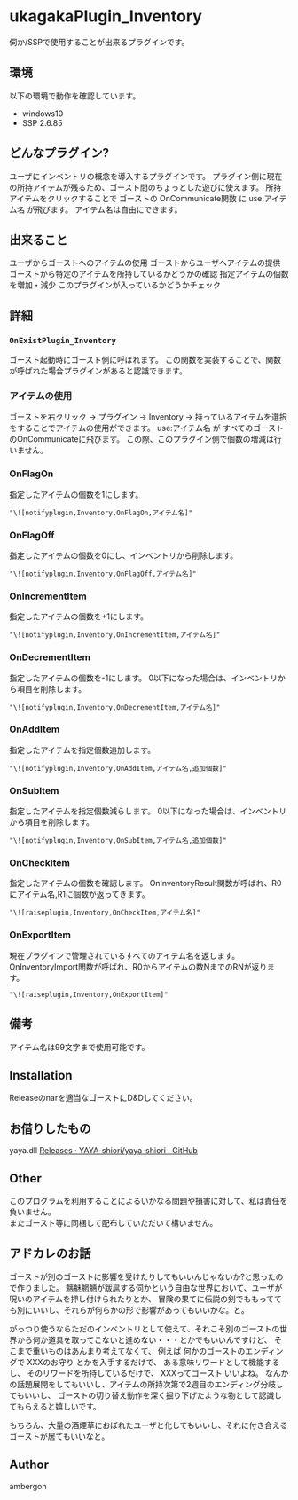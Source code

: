 # ukagakaPlugin_Inventory
伺か/SSPで使用することが出来るプラグインです。


## 環境
以下の環境で動作を確認しています。
- windows10
- SSP 2.6.85


## どんなプラグイン?
ユーザにインベントリの概念を導入するプラグインです。
プラグイン側に現在の所持アイテムが残るため、ゴースト間のちょっとした遊びに使えます。
所持アイテムをクリックすることで ゴーストの OnCommunicate関数 に use:アイテム名 が飛びます。
アイテム名は自由にできます。


## 出来ること
ユーザからゴーストへのアイテムの使用
ゴーストからユーザへアイテムの提供
ゴーストから特定のアイテムを所持しているかどうかの確認
指定アイテムの個数を増加・減少
このプラグインが入っているかどうかチェック



## 詳細
### `OnExistPlugin_Inventory`
ゴースト起動時にゴースト側に呼ばれます。
この関数を実装することで、関数が呼ばれた場合プラグインがあると認識できます。


### アイテムの使用
ゴーストを右クリック -> プラグイン -> Inventory -> 持っているアイテムを選択 をすることでアイテムの使用ができます。
use:アイテム名 が すべてのゴーストのOnCommunicateに飛びます。
この際、このプラグイン側で個数の増減は行いません。


### OnFlagOn 
指定したアイテムの個数を1にします。
```
"\![notifyplugin,Inventory,OnFlagOn,アイテム名]"
```

### OnFlagOff 
指定したアイテムの個数を0にし、インベントリから削除します。
```
"\![notifyplugin,Inventory,OnFlagOff,アイテム名]"
```


### OnIncrementItem 
指定したアイテムの個数を+1にします。
```
"\![notifyplugin,Inventory,OnIncrementItem,アイテム名]"
```


### OnDecrementItem 
指定したアイテムの個数を-1にします。
0以下になった場合は、インベントリから項目を削除します。
```
"\![notifyplugin,Inventory,OnDecrementItem,アイテム名]"
```


### OnAddItem 
指定したアイテムを指定個数追加します。
```
"\![notifyplugin,Inventory,OnAddItem,アイテム名,追加個数]"
```


### OnSubItem 
指定したアイテムを指定個数減らします。
0以下になった場合は、インベントリから項目を削除します。
```
"\![notifyplugin,Inventory,OnSubItem,アイテム名,追加個数]"
```


### OnCheckItem 
指定したアイテムの個数を確認します。
OnInventoryResult関数が呼ばれ、R0にアイテム名,R1に個数が返ってきます。
```
"\![raiseplugin,Inventory,OnCheckItem,アイテム名]"
```


### OnExportItem 
現在プラグインで管理されているすべてのアイテム名を返します。
OnInventoryImport関数が呼ばれ、R0からアイテムの数NまでのRNが返ります。
```
"\![raiseplugin,Inventory,OnExportItem]"
```


## 備考
アイテム名は99文字まで使用可能です。


## Installation
Releaseのnarを適当なゴーストにD&Dしてください。


## お借りしたもの
yaya.dll
[Releases · YAYA-shiori/yaya-shiori · GitHub](https://github.com/YAYA-shiori/yaya-shiori/releases)

## Other
このプログラムを利用することによるいかなる問題や損害に対して、私は責任を負いません。<br>
またゴースト等に同梱して配布していただいて構いません。<br>


## アドカレのお話
ゴーストが別のゴーストに影響を受けたりしてもいいんじゃないか?と思ったので作りました。
魑魅魍魎が跋扈する伺かという自由な世界において、ユーザが呪いのアイテムを押し付けられたりとか、
冒険の果てに伝説の剣でももってても別にいいし、それらが何らかの形で影響があってもいいかな。と。


がっつり使うならただのインベントリとして使えて、それこそ別のゴーストの世界から何か道具を取ってこないと進めない・・・とかでもいいんですけど、
そこまで重いものはあんまり考えてなくて、
例えば 何かのゴーストのエンディングで XXXのお守り とかを入手するだけで、 ある意味リワードとして機能するし、
そのリワードを所持しているだけで、 XXXってゴースト いいよね。 なんかの話題展開をしてもいいし、アイテムの所持次第で2週目のエンディング分岐してもいいし、
ゴーストの切り替え動作を深く掘り下げたような物として認識してもらえると嬉しいです。


もちろん、大量の酒煙草におぼれたユーザと化してもいいし、それに付き合えるゴーストが居てもいいなと。


## Author
ambergon




